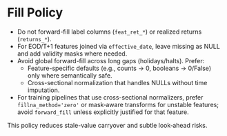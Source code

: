 # Fill Policy

- Do not forward-fill label columns (`feat_ret_*`) or realized returns (`returns_*`).
- For EOD/T+1 features joined via `effective_date`, leave missing as NULL and add validity masks where needed.
- Avoid global forward-fill across long gaps (holidays/halts). Prefer:
  - Feature-specific defaults (e.g., counts → 0, booleans → 0/False) only where semantically safe.
  - Cross-sectional normalization that handles NULLs without time imputation.
- For training pipelines that use cross-sectional normalizers, prefer `fillna_method='zero'` or mask‑aware transforms for unstable features; avoid `forward_fill` unless explicitly justified for that feature.

This policy reduces stale-value carryover and subtle look‑ahead risks.
